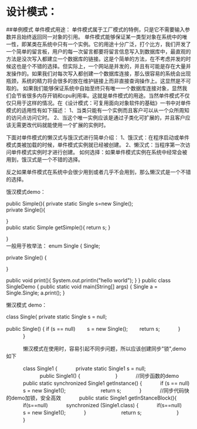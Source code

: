 # 设计模式：
##单例模式
单件模式用途：
单件模式属于工厂模式的特例，只是它不需要输入参数并且始终返回同一对象的引用。
单件模式能够保证某一类型对象在系统中的唯一性，即某类在系统中只有一个实例。它的用途十分广泛，打个比方，我们开发了一个简单的留言板，用户的每一次留言都要将留言信息写入到数据库中，最直观的方法是没次写入都建立一个数据库的链接。这是个简单的方法，在不考虑并发的时候这也是个不错的选择。但实际上，一个网站是并发的，并且有可能是存在大量并发操作的。如果我们对每次写入都创建一个数据库连接，那么很容易的系统会出现瓶颈，系统的精力将会很多的放在维护链接上而非直接查询操作上。这显然是不可取的。
如果我们能够保证系统中自始至终只有唯一一个数据库连接对象，显然我们会节省很多内存开销和cpu利用率。这就是单件模式的用途。当然单件模式不仅仅只用于这样的情况。在《设计模式：可复用面向对象软件的基础》一书中对单件模式的适用性有如下描述：
1、当类只能有一个实例而且客户可以从一个众所周知的访问点访问它时。
2、当这个唯一实例应该是通过子类化可扩展的，并且客户应该无需更改代码就能使用一个扩展的实例时。

下面对单件模式的懒汉式与饿汉式进行简单介绍：
1、饿汉式：在程序启动或单件模式类被加载的时候，单件模式实例就已经被创建。
2、懒汉式：当程序第一次访问单件模式实例时才进行创建。
如何选择：如果单件模式实例在系统中经常会被用到，饿汉式是一个不错的选择。

反之如果单件模式在系统中会很少用到或者几乎不会用到，那么懒汉式是一个不错的选择。

饿汉模式demo：

public Simple(){
private static Single s=new Single();        
private Single(){

}  
public static Simple getSimple(){
return s;
} 

}    
一般用于枚举法：
enum Single {
Single;

private Single() {

}

public void print(){
System.out.println("hello world");
}
}
public class SingleDemo {
public static void main(String[] args) {
Single a = Single.Single;
a.print();
}

懒汉模式 demo：

class Single{
private static Single s = null;

public Single() {
if (s == null)
　　s = new Single();
　　return s;
　　　 }
　　　 }

　　　 懒汉模式在使用时，容易引起不同步问题，所以应该创建同步"锁",demo如下
　　　 

　　　 class Single1 {
　　　 private static Single1 s = null;
　　　 
　　　 public Single1() {
　　　 
　　　 }
　　　 //同步函数的demo
　　　 public static synchronized Single1 getInstance() {
　　　 if (s == null)
　　　 s = new Single1();
　　　 
　　　 return s;
　　　 }
　　　 //同步代码快的demo加锁，安全高效
　　　 public static Single1 getInStanceBlock(){
　　　 if(s==null)
　　　 synchronized (Single1.class) {
　　　 if(s==null)
　　　 s = new Single1();
　　　 }
　　　 
　　　 return s;
　　　 
　　　 }
　　　 }

